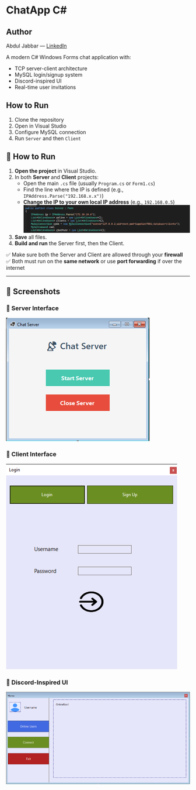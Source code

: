 # ChatApp C#

## Author
Abdul Jabbar — [LinkedIn](https://www.linkedin.com/in/abdul-jabbar-52b75631b/)


A modern C# Windows Forms chat application with:
- TCP server-client architecture
- MySQL login/signup system
- Discord-inspired UI
- Real-time user invitations

## How to Run
1. Clone the repository
2. Open in Visual Studio
3. Configure MySQL connection
4. Run `Server` and then `Client`

## 🧪 How to Run

1. **Open the project** in Visual Studio.
2. In both **Server** and **Client** projects:
   - Open the main `.cs` file (usually `Program.cs` or `Form1.cs`)
   - Find the line where the IP is defined (e.g., `IPAddress.Parse("192.168.x.x")`)
   - **Change the IP to your own local IP address** (e.g., `192.168.0.5`)
     ![IP Screenshot](images/IP.png)
3. **Save** all files.
4. **Build and run** the Server first, then the Client.

✅ Make sure both the Server and Client are allowed through your **firewall**  
✅ Both must run on the **same network** or use **port forwarding** if over the internet

---

## 📸 Screenshots

### 🔌 Server Interface
![Server Screenshot](images/server.png)

### 👥 Client Interface
![Client Screenshot](images/client.png)

### 🎨 Discord-Inspired UI
![UI Screenshot](images/ui.png)





